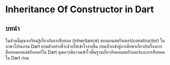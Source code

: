 # Inheritance Of Constructor in Dart
## บทนำ
ในส่วนนี้คุณจะเรียนรู้เกี่ยวกับการสืบทอด (inheritance) ของคอนสตรักเตอร์(constructor) ในภาษาโปรแกรม Dart ผ่านตัวอย่างที่จะช่วยให้เข้าใจง่ายขึ้น ก่อนที่จะเข้าสู่การศึกษาเกี่ยวกับเรื่องการสืบทอดคอนสตรักเตอร์ใน Dart คุณควรมีความเข้าใจพื้นฐานเกี่ยวกับคอนสตรักเตอร์และการสืบทอดใน Dart ก่อน

